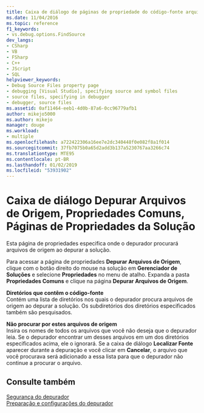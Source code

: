 ```yaml
---
title: Caixa de diálogo de páginas de propriedade do código-fonte arquivos, propriedades comuns, solução de depuração | Microsoft Docs
ms.date: 11/04/2016
ms.topic: reference
f1_keywords:
- vs.debug.options.FindSource
dev_langs:
- CSharp
- VB
- FSharp
- C++
- JScript
- SQL
helpviewer_keywords:
- Debug Source Files property page
- debugging [Visual Studio], specifying source and symbol files
- source files, specifying in debugger
- debugger, source files
ms.assetid: 0af11464-eeb1-4d0b-87a6-0cc96779afb1
author: mikejo5000
ms.author: mikejo
manager: douge
ms.workload:
- multiple
ms.openlocfilehash: a722422306a16ee7e2dc340448f0e082f8a1f014
ms.sourcegitcommit: 37fb7075b0a65d2add3b137a5230767aa3266c74
ms.translationtype: MTE95
ms.contentlocale: pt-BR
ms.lasthandoff: 01/02/2019
ms.locfileid: "53931902"
---
```

# <a name="debug-source-files-common-properties-solution-property-pages-dialog-box"></a>Caixa de diálogo Depurar Arquivos de Origem, Propriedades Comuns, Páginas de Propriedades da Solução
Esta página de propriedades especifica onde o depurador procurará arquivos de origem ao depurar a solução.  
  
 Para acessar a página de propriedades **Depurar Arquivos de Origem**, clique com o botão direito do mouse na solução em **Gerenciador de Soluções** e selecione **Propriedades** no menu de atalho. Expanda a pasta **Propriedades Comuns** e clique na página **Depurar Arquivos de Origem**.  
  
 **Diretórios que contêm o código-fonte**  
 Contém uma lista de diretórios nos quais o depurador procura arquivos de origem ao depurar a solução. Os subdiretórios dos diretórios especificados também são pesquisados.  
  
 **Não procurar por estes arquivos de origem**  
 Insira os nomes de todos os arquivos que você não deseja que o depurador leia. Se o depurador encontrar um desses arquivos em um dos diretórios especificados acima, ele o ignorará. Se a caixa de diálogo **Localizar Fonte** aparecer durante a depuração e você clicar em **Cancelar**, o arquivo que você procurava será adicionado a essa lista para que o depurador não continue a procurar o arquivo.  
  
## <a name="see-also"></a>Consulte também  
 [Segurança do depurador](../debugger/debugger-security.md)   
 [Preparação e configurações do depurador](../debugger/debugger-settings-and-preparation.md)